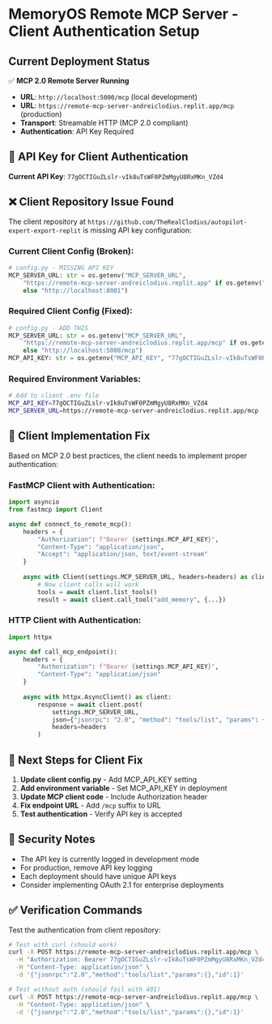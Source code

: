 # MemoryOS Remote MCP Server - Client Authentication Setup

## Current Deployment Status

✅ **MCP 2.0 Remote Server Running**
- **URL**: `http://localhost:5000/mcp` (local development)
- **URL**: `https://remote-mcp-server-andreiclodius.replit.app/mcp` (production)
- **Transport**: Streamable HTTP (MCP 2.0 compliant)
- **Authentication**: API Key Required

## 🔑 API Key for Client Authentication

**Current API Key**: `77gOCTIGuZLslr-vIk8uTsWF0PZmMgyU8RxMKn_VZd4`

## ❌ Client Repository Issue Found

The client repository at `https://github.com/TheRealClodius/autopilot-expert-export-replit` is missing API key configuration:

### Current Client Config (Broken):
```python
# config.py - MISSING API KEY
MCP_SERVER_URL: str = os.getenv("MCP_SERVER_URL",
    "https://remote-mcp-server-andreiclodius.replit.app" if os.getenv("REPLIT_DEPLOYMENT")
    else "http://localhost:8001")
```

### Required Client Config (Fixed):
```python
# config.py - ADD THIS
MCP_SERVER_URL: str = os.getenv("MCP_SERVER_URL", 
    "https://remote-mcp-server-andreiclodius.replit.app/mcp" if os.getenv("REPLIT_DEPLOYMENT")
    else "http://localhost:5000/mcp")
MCP_API_KEY: str = os.getenv("MCP_API_KEY", "77gOCTIGuZLslr-vIk8uTsWF0PZmMgyU8RxMKn_VZd4")
```

### Required Environment Variables:
```bash
# Add to client .env file
MCP_API_KEY=77gOCTIGuZLslr-vIk8uTsWF0PZmMgyU8RxMKn_VZd4
MCP_SERVER_URL=https://remote-mcp-server-andreiclodius.replit.app/mcp
```

## 🔧 Client Implementation Fix

Based on MCP 2.0 best practices, the client needs to implement proper authentication:

### FastMCP Client with Authentication:
```python
import asyncio
from fastmcp import Client

async def connect_to_remote_mcp():
    headers = {
        "Authorization": f"Bearer {settings.MCP_API_KEY}",
        "Content-Type": "application/json",
        "Accept": "application/json, text/event-stream"
    }
    
    async with Client(settings.MCP_SERVER_URL, headers=headers) as client:
        # Now client calls will work
        tools = await client.list_tools()
        result = await client.call_tool("add_memory", {...})
```

### HTTP Client with Authentication:
```python
import httpx

async def call_mcp_endpoint():
    headers = {
        "Authorization": f"Bearer {settings.MCP_API_KEY}",
        "Content-Type": "application/json"
    }
    
    async with httpx.AsyncClient() as client:
        response = await client.post(
            settings.MCP_SERVER_URL,
            json={"jsonrpc": "2.0", "method": "tools/list", "params": {}, "id": 1},
            headers=headers
        )
```

## 🚀 Next Steps for Client Fix

1. **Update client config.py** - Add MCP_API_KEY setting
2. **Add environment variable** - Set MCP_API_KEY in deployment
3. **Update MCP client code** - Include Authorization header
4. **Fix endpoint URL** - Add `/mcp` suffix to URL
5. **Test authentication** - Verify API key is accepted

## 🔐 Security Notes

- The API key is currently logged in development mode
- For production, remove API key logging
- Each deployment should have unique API keys
- Consider implementing OAuth 2.1 for enterprise deployments

## ✅ Verification Commands

Test the authentication from client repository:

```bash
# Test with curl (should work)
curl -X POST https://remote-mcp-server-andreiclodius.replit.app/mcp \
  -H "Authorization: Bearer 77gOCTIGuZLslr-vIk8uTsWF0PZmMgyU8RxMKn_VZd4" \
  -H "Content-Type: application/json" \
  -d '{"jsonrpc":"2.0","method":"tools/list","params":{},"id":1}'

# Test without auth (should fail with 401)
curl -X POST https://remote-mcp-server-andreiclodius.replit.app/mcp \
  -H "Content-Type: application/json" \
  -d '{"jsonrpc":"2.0","method":"tools/list","params":{},"id":1}'
```